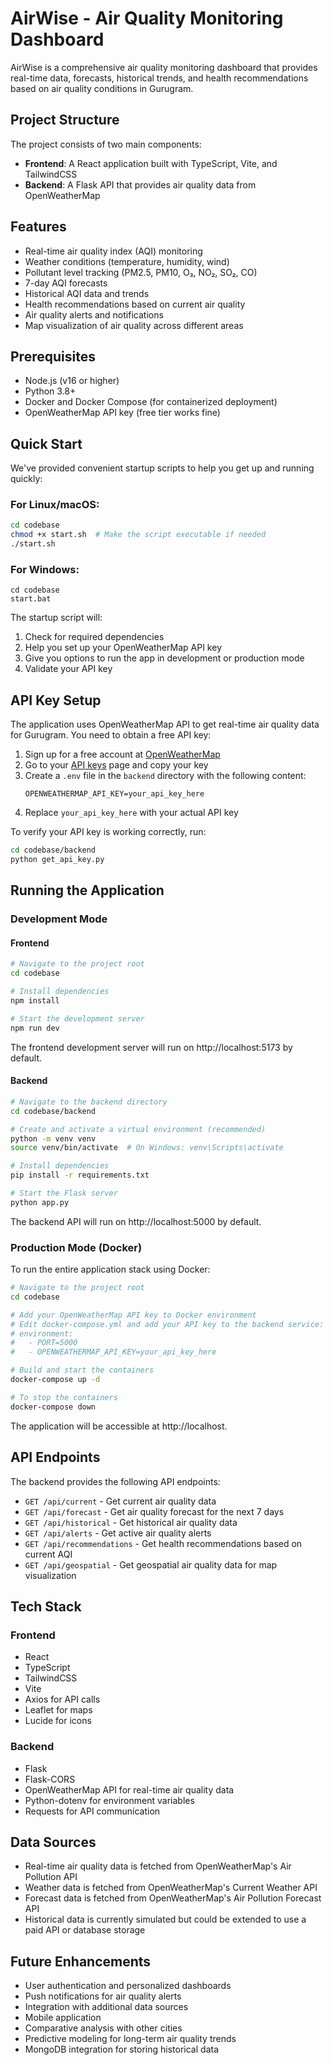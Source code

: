 # AirWise - Air Quality Monitoring Dashboard

AirWise is a comprehensive air quality monitoring dashboard that provides real-time data, forecasts, historical trends, and health recommendations based on air quality conditions in Gurugram.

## Project Structure

The project consists of two main components:

- **Frontend**: A React application built with TypeScript, Vite, and TailwindCSS
- **Backend**: A Flask API that provides air quality data from OpenWeatherMap

## Features

- Real-time air quality index (AQI) monitoring
- Weather conditions (temperature, humidity, wind)
- Pollutant level tracking (PM2.5, PM10, O₃, NO₂, SO₂, CO)
- 7-day AQI forecasts
- Historical AQI data and trends
- Health recommendations based on current air quality
- Air quality alerts and notifications
- Map visualization of air quality across different areas

## Prerequisites

- Node.js (v16 or higher)
- Python 3.8+
- Docker and Docker Compose (for containerized deployment)
- OpenWeatherMap API key (free tier works fine)

## Quick Start

We've provided convenient startup scripts to help you get up and running quickly:

### For Linux/macOS:
```bash
cd codebase
chmod +x start.sh  # Make the script executable if needed
./start.sh
```

### For Windows:
```
cd codebase
start.bat
```

The startup script will:
1. Check for required dependencies
2. Help you set up your OpenWeatherMap API key
3. Give you options to run the app in development or production mode
4. Validate your API key

## API Key Setup

The application uses OpenWeatherMap API to get real-time air quality data for Gurugram. You need to obtain a free API key:

1. Sign up for a free account at [OpenWeatherMap](https://home.openweathermap.org/users/sign_up)
2. Go to your [API keys](https://home.openweathermap.org/api_keys) page and copy your key
3. Create a `.env` file in the `backend` directory with the following content:
   ```
   OPENWEATHERMAP_API_KEY=your_api_key_here
   ```
4. Replace `your_api_key_here` with your actual API key

To verify your API key is working correctly, run:
```bash
cd codebase/backend
python get_api_key.py
```

## Running the Application

### Development Mode

#### Frontend

```bash
# Navigate to the project root
cd codebase

# Install dependencies
npm install

# Start the development server
npm run dev
```

The frontend development server will run on http://localhost:5173 by default.

#### Backend

```bash
# Navigate to the backend directory
cd codebase/backend

# Create and activate a virtual environment (recommended)
python -m venv venv
source venv/bin/activate  # On Windows: venv\Scripts\activate

# Install dependencies
pip install -r requirements.txt

# Start the Flask server
python app.py
```

The backend API will run on http://localhost:5000 by default.

### Production Mode (Docker)

To run the entire application stack using Docker:

```bash
# Navigate to the project root
cd codebase

# Add your OpenWeatherMap API key to Docker environment
# Edit docker-compose.yml and add your API key to the backend service:
# environment:
#   - PORT=5000
#   - OPENWEATHERMAP_API_KEY=your_api_key_here

# Build and start the containers
docker-compose up -d

# To stop the containers
docker-compose down
```

The application will be accessible at http://localhost.

## API Endpoints

The backend provides the following API endpoints:

- `GET /api/current` - Get current air quality data
- `GET /api/forecast` - Get air quality forecast for the next 7 days
- `GET /api/historical` - Get historical air quality data
- `GET /api/alerts` - Get active air quality alerts
- `GET /api/recommendations` - Get health recommendations based on current AQI
- `GET /api/geospatial` - Get geospatial air quality data for map visualization

## Tech Stack

### Frontend
- React
- TypeScript
- TailwindCSS
- Vite
- Axios for API calls
- Leaflet for maps
- Lucide for icons

### Backend
- Flask
- Flask-CORS
- OpenWeatherMap API for real-time air quality data
- Python-dotenv for environment variables
- Requests for API communication

## Data Sources

- Real-time air quality data is fetched from OpenWeatherMap's Air Pollution API
- Weather data is fetched from OpenWeatherMap's Current Weather API
- Forecast data is fetched from OpenWeatherMap's Air Pollution Forecast API
- Historical data is currently simulated but could be extended to use a paid API or database storage

## Future Enhancements

- User authentication and personalized dashboards
- Push notifications for air quality alerts
- Integration with additional data sources
- Mobile application
- Comparative analysis with other cities
- Predictive modeling for long-term air quality trends
- MongoDB integration for storing historical data
